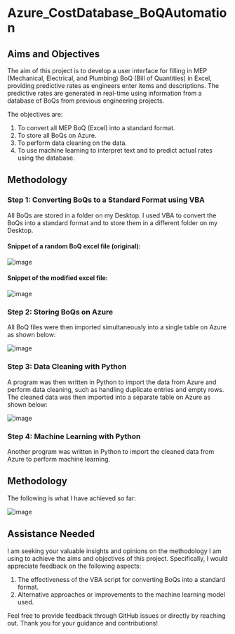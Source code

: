 # Azure_CostDatabase_BoQAutomation

## Aims and Objectives

The aim of this project is to develop a user interface for filling in MEP (Mechanical, Electrical, and Plumbing) BoQ (Bill of Quantities) in Excel, providing predictive rates as engineers enter items and descriptions. The predictive rates are generated in real-time using information from a database of BoQs from previous engineering projects.

The objectives are:
1. To convert all MEP BoQ (Excel) into a standard format.
2. To store all BoQs on Azure.
3. To perform data cleaning on the data.
4. To use machine learning to interpret text and to predict actual rates using the database.

## Methodology

### Step 1: Converting BoQs to a Standard Format using VBA

All BoQs are stored in a folder on my Desktop. I used VBA to convert the BoQs into a standard format and to store them in a different folder on my Desktop.

#### Snippet of a random BoQ excel file (original):
![image](https://github.com/jyoteepudaruth4/Azure_CostDatabase_BoQAutomation/assets/156639095/c18a441a-0701-407a-ab54-b40913799458)

#### Snippet of the modified excel file:
![image](https://github.com/jyoteepudaruth4/Azure_CostDatabase_BoQAutomation/assets/156639095/7c0169bd-14e1-40c0-b433-2cc0ed14bf38)

### Step 2: Storing BoQs on Azure

All BoQ files were then imported simultaneously into a single table on Azure as shown below:

![image](https://github.com/jyoteepudaruth4/Azure_CostDatabase_BoQAutomation/assets/156639095/719c71fc-77a5-4153-9152-ed7e1fc19677)

### Step 3: Data Cleaning with Python

A program was then written in Python to import the data from Azure and perform data cleaning, such as handling duplicate entries and empty rows. The cleaned data was then imported into a separate table on Azure as shown below:

![image](https://github.com/jyoteepudaruth4/Azure_CostDatabase_BoQAutomation/assets/156639095/d17accf3-ab78-457f-9c35-b2e271900442)

### Step 4: Machine Learning with Python

Another program was written in Python to import the cleaned data from Azure to perform machine learning.

## Methodology

The following is what I have achieved so far:

![image](https://github.com/jyoteepudaruth4/Azure_CostDatabase_BoQAutomation/assets/156639095/fce6dd04-efa2-4921-9f09-42186a7b2897)

## Assistance Needed

I am seeking your valuable insights and opinions on the methodology I am using to achieve the aims and objectives of this project. Specifically, I would appreciate feedback on the following aspects:

1. The effectiveness of the VBA script for converting BoQs into a standard format.
2. Alternative approaches or improvements to the machine learning model used.

Feel free to provide feedback through GitHub issues or directly by reaching out. Thank you for your guidance and contributions!
